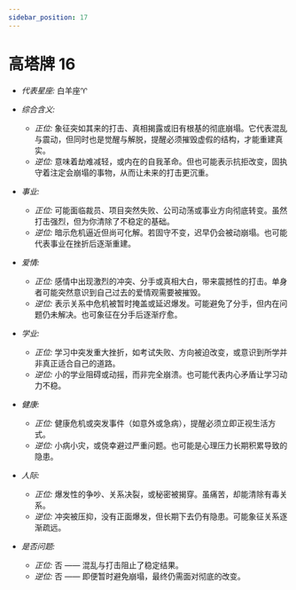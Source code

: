 ```yaml
---
sidebar_position: 17
---
```




# 高塔牌 16
- *代表星座:* 白羊座♈️
- *综合含义:* 
  - *正位:* 象征突如其来的打击、真相揭露或旧有根基的彻底崩塌。它代表混乱与震动，但同时也是觉醒与解脱，提醒必须摧毁虚假的结构，才能重建真实。
  - *逆位:* 意味着劫难减轻，或内在的自我革命。但也可能表示抗拒改变，固执守着注定会崩塌的事物，从而让未来的打击更沉重。
- *事业:* 
  - *正位:* 可能面临裁员、项目突然失败、公司动荡或事业方向彻底转变。虽然打击强烈，但为你清除了不稳定的基础。
  - *逆位:* 暗示危机逼近但尚可化解。若固守不变，迟早仍会被动崩塌。也可能代表事业在挫折后逐渐重建。
- *爱情:* 
  - *正位:* 感情中出现激烈的冲突、分手或真相大白，带来震撼性的打击。单身者可能突然意识到自己过去的爱情观需要被摧毁。
  - *逆位:* 表示关系中危机被暂时掩盖或延迟爆发。可能避免了分手，但内在问题仍未解决。也可象征在分手后逐渐疗愈。
- *学业:* 
  - *正位:* 学习中突发重大挫折，如考试失败、方向被迫改变，或意识到所学并非真正适合自己的道路。
  - *逆位:* 小的学业阻碍或动摇，而非完全崩溃。也可能代表内心矛盾让学习动力不稳。
- *健康:* 
  - *正位:* 健康危机或突发事件（如意外或急病），提醒必须立即正视生活方式。
  - *逆位:* 小病小灾，或侥幸避过严重问题。也可能是心理压力长期积累导致的隐患。
- *人际:* 
  - *正位:* 爆发性的争吵、关系决裂，或秘密被揭穿。虽痛苦，却能清除有毒关系。
  - *逆位:* 冲突被压抑，没有正面爆发，但长期下去仍有隐患。可能象征关系逐渐疏远。

    
- *是否问题:* 
  - *正位:* 否 —— 混乱与打击阻止了稳定结果。
  - *逆位:* 否 —— 即便暂时避免崩塌，最终仍需面对彻底的改变。
